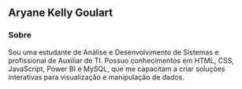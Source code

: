 ## Aryane Kelly Goulart

### Sobre

Sou uma estudante de Análise e Desenvolvimento de Sistemas e profissional de Auxiliar de TI. Possuo conhecimentos em HTML, CSS, JavaScript, Power BI e MySQL, que me capacitam a criar soluções interativas para visualização e manipulação de dados.


